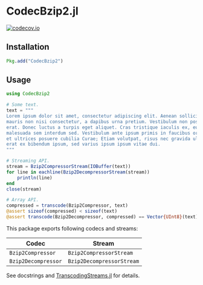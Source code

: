 # CodecBzip2.jl

[![codecov.io][codecov-img]][codecov-url]

## Installation

```julia
Pkg.add("CodecBzip2")
```

## Usage

```julia
using CodecBzip2

# Some text.
text = """
Lorem ipsum dolor sit amet, consectetur adipiscing elit. Aenean sollicitudin
mauris non nisi consectetur, a dapibus urna pretium. Vestibulum non posuere
erat. Donec luctus a turpis eget aliquet. Cras tristique iaculis ex, eu
malesuada sem interdum sed. Vestibulum ante ipsum primis in faucibus orci luctus
et ultrices posuere cubilia Curae; Etiam volutpat, risus nec gravida ultricies,
erat ex bibendum ipsum, sed varius ipsum ipsum vitae dui.
"""

# Streaming API.
stream = Bzip2CompressorStream(IOBuffer(text))
for line in eachline(Bzip2DecompressorStream(stream))
    println(line)
end
close(stream)

# Array API.
compressed = transcode(Bzip2Compressor, text)
@assert sizeof(compressed) < sizeof(text)
@assert transcode(Bzip2Decompressor, compressed) == Vector{UInt8}(text)
```

This package exports following codecs and streams:

| Codec                | Stream                     |
| -------------------- | -------------------------- |
| `Bzip2Compressor`    | `Bzip2CompressorStream`    |
| `Bzip2Decompressor`  | `Bzip2DecompressorStream`  |

See docstrings and [TranscodingStreams.jl](https://github.com/bicycle1885/TranscodingStreams.jl) for details.

[travisci-img]: https://travis-ci.org/bicycle1885/CodecBzip2.jl.svg?branch=master
[travisci-url]: https://travis-ci.org/bicycle1885/CodecBzip2.jl
[appveyor-img]: https://ci.appveyor.com/api/projects/status/bqm4qh5cd13u70cm?svg=true
[appveyor-url]: https://ci.appveyor.com/project/bicycle1885/codecbzip2-jl
[codecov-img]: http://codecov.io/github/bicycle1885/CodecBzip2.jl/coverage.svg?branch=master
[codecov-url]: http://codecov.io/github/bicycle1885/CodecBzip2.jl?branch=master
